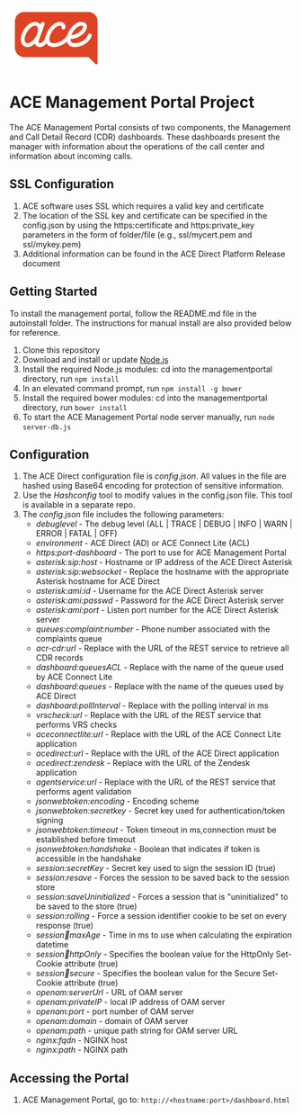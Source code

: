 ![](images/acesmall.png)

# ACE Management Portal Project

The ACE Management Portal consists of two components, the Management and Call Detail Record (CDR) dashboards. These dashboards present the manager with information about the operations of the call center and information about incoming calls.

## SSL Configuration

1. ACE software uses SSL which requires a valid key and certificate
1. The location of the SSL key and certificate can be specified in the config.json by using the https:certificate and https:private_key parameters in the form of folder/file (e.g., ssl/mycert.pem and ssl/mykey.pem)
1. Additional information can be found in the ACE Direct Platform Release document

## Getting Started

To install the management portal, follow the README.md file in the autoinstall folder. The instructions for manual install are also provided below for reference.

1. Clone this repository
1. Download and install or update [Node.js](https://nodejs.org/en/)
1. Install the required Node.js modules: cd into the managementportal directory, run `npm install`
1. In an elevated command prompt, run `npm install -g bower`
1. Install the required bower modules: cd into the managementportal directory, run `bower install`
1. To start the ACE Management Portal node server manually, run `node server-db.js`

## Configuration

1. The ACE Direct configuration file is _config.json_. All values in the file are hashed using Base64 encoding for protection of sensitive information.
1. Use the _Hashconfig_ tool to modify values in the config.json file. This tool is available in a separate repo.
1. The _config.json_ file includes the following parameters:
    * _debuglevel_ - The debug level (ALL | TRACE | DEBUG | INFO | WARN | ERROR | FATAL | OFF)
    * _environment_ - ACE Direct (AD) or ACE Connect Lite (ACL)
    * _https:port-dashboard_ - The port to use for ACE Management Portal
    * _asterisk:sip:host_ - Hostname or IP address of the ACE Direct Asterisk
    * _asterisk:sip:websocket_ - Replace the hostname with the appropriate Asterisk hostname for ACE Direct
    * _asterisk:ami:id_ - Username for the ACE Direct Asterisk server
    * _asterisk:ami:passwd_ - Password for the ACE Direct Asterisk server
    * _asterisk:ami:port_ - Listen port number for the ACE Direct Asterisk server
    * _queues:complaint:number_ - Phone number associated with the complaints queue
    * _acr-cdr:url_ - Replace with the URL of the REST service to retrieve all CDR records
    * _dashboard:queuesACL_ - Replace with the name of the queue used by ACE Connect Lite
    * _dashboard:queues_ - Replace with the name of the queues used by ACE Direct
    * _dashboard:pollInterval_ - Replace with the polling interval in ms
    * _vrscheck:url_ - Replace with the URL of the REST service that performs VRS checks
    * _aceconnectlite:url_ - Replace with the URL of the ACE Connect Lite application
    * _acedirect:url_ - Replace with the URL of the ACE Direct application
    * _acedirect:zendesk_ - Replace with the URL of the Zendesk application
    * _agentservice:url_ - Replace with the URL of the REST service that performs agent validation
    * _jsonwebtoken:encoding_ - Encoding scheme
    * _jsonwebtoken:secretkey_ - Secret key used for authentication/token signing
    * _jsonwebtoken:timeout_ - Token timeout in ms,connection must be established before timeout
    * _jsonwebtoken:handshake_ - Boolean that indicates if token is accessible in the handshake
    * _session:secretKey_  - Secret key used to sign the session ID (true)
    * _session:resave_ - Forces the session to be saved back to the session store
    * _session:saveUninitialized_ - Forces a session that is "uninitialized" to be saved to the store (true)
    * _session:rolling_ - Force a session identifier cookie to be set on every response (true)
    * _session:cookie:maxAge_ - Time in ms to use when calculating the expiration datetime
    * _session:cookie:httpOnly_ - Specifies the boolean value for the HttpOnly Set-Cookie attribute (true)
    * _session:cookie:secure_ - Specifies the boolean value for the Secure Set-Cookie attribute (true)
    * _openam:serverUrl_ - URL of OAM server
    * _openam:privateIP_ - local IP address of OAM server
    * _openam:port_ - port number of OAM server
    * _openam:domain_ - domain of OAM server
    * _openam:path_ - unique path string for OAM server URL
    * _nginx:fqdn_ - NGINX host
    * _nginx:path_ - NGINX path

## Accessing the Portal

1. ACE Management Portal, go to: `http://<hostname:port>/dashboard.html`
